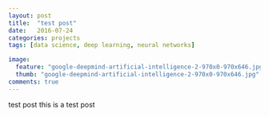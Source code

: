 ```yaml
---
layout: post
title:  "test post"
date:   2016-07-24
categories: projects
tags: [data science, deep learning, neural networks]

image:
  feature: "google-deepmind-artificial-intelligence-2-970x0-970x646.jpg"
  thumb: "google-deepmind-artificial-intelligence-2-970x0-970x646.jpg"
comments: true
---
```


test post
this is a test post